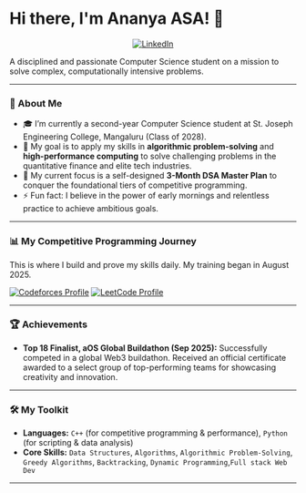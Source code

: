 # Hi there, I'm Ananya ASA! 👋

<p align="center">
  <a href="https://www.linkedin.com/in/ananya-a-s-a-285305358/" target="_blank"><img src="https://img.shields.io/badge/LinkedIn-0077B5?style=for-the-badge&logo=linkedin&logoColor=white" alt="LinkedIn"/></a>
  

A disciplined and passionate Computer Science student on a mission to solve complex, computationally intensive problems.

---

### 🚀 About Me

- 🎓 I’m currently a second-year Computer Science student at St. Joseph Engineering College, Mangaluru (Class of 2028).
- 🎯 My goal is to apply my skills in **algorithmic problem-solving** and **high-performance computing** to solve challenging problems in the quantitative finance and elite tech industries.
- 🌱 My current focus is a self-designed **3-Month DSA Master Plan** to conquer the foundational tiers of competitive programming.
- ⚡ Fun fact: I believe in the power of early mornings and relentless practice to achieve ambitious goals.

---

### 📊 My Competitive Programming Journey

This is where I build and prove my skills daily. My training began in August 2025.

<p align="left">
  <a href="https://codeforces.com/profile/ASA624" target="_blank"><img src="https://img.shields.io/badge/Codeforces-Newbie%20(1131)-grey?style=for-the-badge&logo=codeforces" alt="Codeforces Profile"/></a>
  <a href="https://leetcode.com/u/vXzDmRAUGD/" target="_blank"><img src="https://img.shields.io/badge/LeetCode-100%2B%20Solved-orange?style=for-the-badge&logo=leetcode" alt="LeetCode Profile"/></a>
</p>

---

### 🏆 Achievements

-   **Top 18 Finalist, aOS Global Buildathon (Sep 2025):** Successfully competed in a global Web3 buildathon. Received an official certificate awarded to a select group of top-performing teams for showcasing creativity and innovation.

---

### 🛠️ My Toolkit

-   **Languages:** `C++` (for competitive programming & performance), `Python` (for scripting & data analysis)
-   **Core Skills:** `Data Structures`, `Algorithms`, `Algorithmic Problem-Solving`, `Greedy Algorithms`, `Backtracking`, `Dynamic Programming`,`Full stack Web Dev`

---